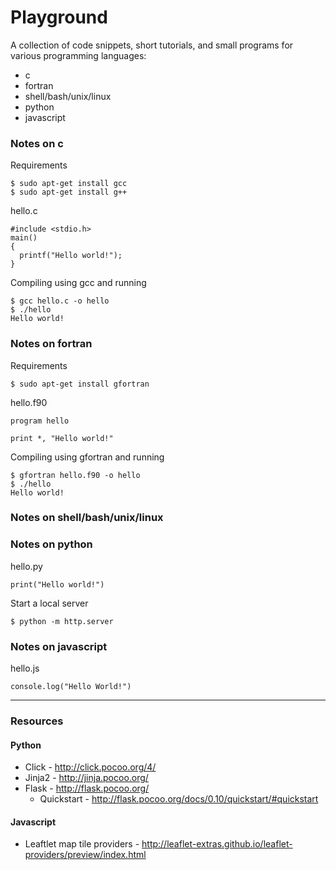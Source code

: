 # Playground

A collection of code snippets, short tutorials, and small programs for various programming languages:

* c
* fortran
* shell/bash/unix/linux
* python
* javascript

### Notes on c

Requirements
```
$ sudo apt-get install gcc
$ sudo apt-get install g++
```

hello.c
```
#include <stdio.h>
main()
{
  printf("Hello world!");
}
```

Compiling using gcc and running
```
$ gcc hello.c -o hello
$ ./hello
Hello world!
```

### Notes on fortran

Requirements
```
$ sudo apt-get install gfortran
```

hello.f90
```
program hello

print *, "Hello world!"
```

Compiling using gfortran and running
```
$ gfortran hello.f90 -o hello
$ ./hello
Hello world!
```

### Notes on shell/bash/unix/linux

### Notes on python

hello.py
```
print("Hello world!")
```

Start a local server
```
$ python -m http.server
```

### Notes on javascript

hello.js
```
console.log("Hello World!")
```

---
### Resources

#### Python
* Click - http://click.pocoo.org/4/
* Jinja2 - http://jinja.pocoo.org/
* Flask - http://flask.pocoo.org/
    * Quickstart - http://flask.pocoo.org/docs/0.10/quickstart/#quickstart

#### Javascript
* Leaftlet map tile providers - http://leaflet-extras.github.io/leaflet-providers/preview/index.html
